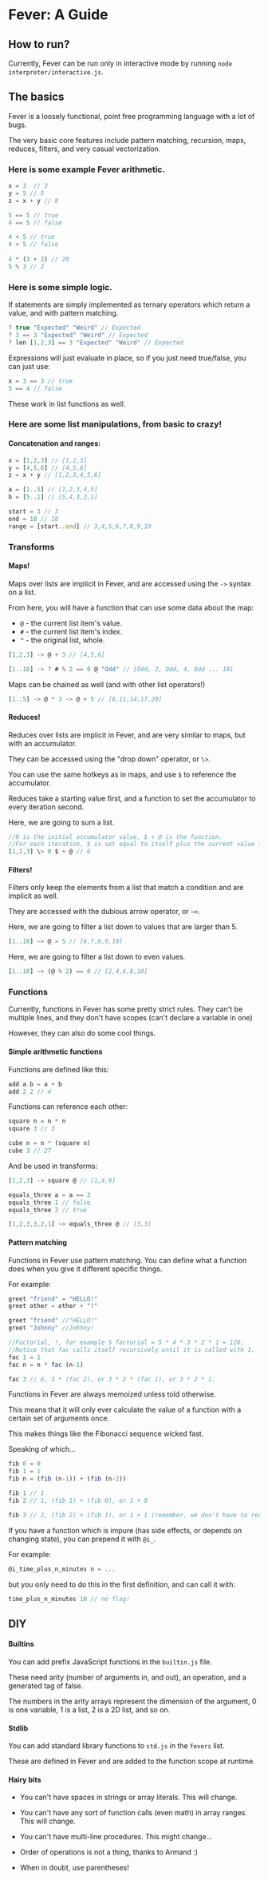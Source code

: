 # Fever: A Guide

## How to run?
Currently, Fever can be run only in interactive mode by running `node interpreter/interactive.js`.

## The basics
Fever is a loosely functional, point free programming language with a lot of bugs.

The very basic core features include pattern matching, recursion, maps, reduces, filters, and very casual vectorization.

### Here is some example Fever arithmetic.

``` js
x = 3  // 3
y = 5 // 5
z = x + y // 8

5 == 5 // true
4 == 5 // false

4 < 5 // true
4 > 5 // false
    
4 * (3 + 2) // 20
5 % 3 // 2

```

### Here is some simple logic.

If statements are simply implemented as ternary operators which return a value, and with pattern matching.
```js
? true "Expected" "Weird" // Expected
? 3 == 3 "Expected" "Weird" // Expected
? len [1,2,3] == 3 "Expected" "Weird" // Expected
```

Expressions will just evaluate in place, so if you just need true/false, you can just use:
```js
x = 3 == 3 // true
5 == 4 // false
```
These work in list functions as well.

### Here are some list manipulations, from basic to crazy!

#### Concatenation and ranges:
```js
x = [1,2,3] // [1,2,3]
y = [4,5,6] // [4,5,6]
z = x + y // [1,2,3,4,5,6]

a = [1..5] // [1,2,3,4,5]
b = [5..1] // [5,4,3,2,1]

start = 3 // 3
end = 10 // 10
range = [start..end] // 3,4,5,6,7,8,9,10
```

### Transforms

#### Maps!

Maps over lists are implicit in Fever, and are accessed using the `->` syntax on a list.

From here, you will have a function that can use some data about the map:
* `@` - the current list item's value.
* `#` - the current list item's index.
* `^` - the original list, whole.

```js
[1,2,3] -> @ + 3 // [4,5,6]

[1..10] -> ? # % 2 == 0 @ "Odd" // [Odd, 2, Odd, 4, Odd ... 10]
```

Maps can be chained as well (and with other list operators!)

```js
[1..5] -> @ * 3 -> @ + 5 // [8,11,14,17,20]
```

#### Reduces!

Reduces over lists are implicit in Fever, and are very similar to maps, but with an accumulator.

They can be accessed using the "drop down" operator, or `\>`.

You can use the same hotkeys as in maps, and use `$` to reference the accumulator.

Reduces take a starting value first, and a function to set the accumulator to every iteration second.

Here, we are going to sum a list.
```js
//0 is the initial accumulator value, $ + @ is the function.
//For each iteration, $ is set equal to itself plus the current value in the list.
[1,2,3] \> 0 $ + @ // 6
```

#### Filters!

Filters only keep the elements from a list that match a condition and are implicit as well.

They are accessed with the dubious arrow operator, or `~>`.

Here, we are going to filter a list down to values that are larger than 5.

```js
[1..10] ~> @ > 5 // [6,7,8,9,10]
```

Here, we are going to filter a list down to even values.

```js
[1..10] ~> (@ % 2) == 0 // [2,4,6,8,10]
```

### Functions

Currently, functions in Fever has some pretty strict rules.  They can't be multiple lines, and they don't have scopes (can't declare a variable in one)

However, they can also do some cool things.

#### Simple arithmetic functions

Functions are defined like this:

```js
add a b = a + b
add 2 2 // 4
```

Functions can reference each other:

```js
square n = n * n
square 3 // 3

cube n = n * (square n)
cube 3 // 27
```

And be used in transforms:

```js
[1,2,3] -> square @ // [1,4,9]

equals_three a = a == 3
equals_three 1 // false
equals_three 3 // true

[1,2,3,3,2,1] ~> equals_three @ // [3,3]
```

#### Pattern matching

Functions in Fever use pattern matching.  You can define what a function does when you give it different specific things.

For example:
```js
greet "friend" = "HELLO!"
greet other = other + "!"

greet "friend" //"HELLO!"
greet "Johnny" //Johhny!

//Factorial, !, for example 5 factorial = 5 * 4 * 3 * 2 * 1 = 120.
//Notice that fac calls itself recursively until it is called with 1.
fac 1 = 1
fac n = n * fac (n-1) 

fac 3 // 6, 3 * (fac 2), or 3 * 2 * (fac 1), or 3 * 2 * 1.
```

Functions in Fever are always memoized unless told otherwise.

This means that it will only ever calculate the value of a function with a certain set of arguments once.

This makes things like the Fibonacci sequence wicked fast.

Speaking of which...
```js
fib 0 = 0
fib 1 = 1
fib n = (fib (n-1)) + (fib (n-2))

fib 1 // 1
fib 2 // 1, (fib 1) + (fib 0), or 1 + 0

fib 3 // 2, (fib 2) + (fib 1), or 1 + 1 (remember, we don't have to recalculate, it's memoized!)
```

If you have a function which is impure (has side effects, or depends on changing state), you can prepend it with `@i_`.

For example:
```js
@i_time_plus_n_minutes n = ...
```
but you only need to do this in the first definition, and can call it with:
```js
time_plus_n_minutes 10 // no flag!
```

## DIY

#### Builtins
You can add prefix JavaScript functions in the `builtin.js` file.

These need arity (number of arguments in, and out), an operation, and a generated tag of false.

The numbers in the arity arrays represent the dimension of the argument, 0 is one variable, 1 is a list, 2 is a 2D list, and so on.

#### Stdlib
You can add standard library functions to `std.js` in the `fevers` list.

These are defined in Fever and are added to the function scope at runtime.

#### Hairy bits
* You can't have spaces in strings or array literals.  This will change.
* You can't have any sort of function calls (even math) in array ranges.  This will change.
* You can't have multi-line procedures.  This might change...
* Order of operations is not a thing, thanks to Armand :)

* When in doubt, use parentheses! 